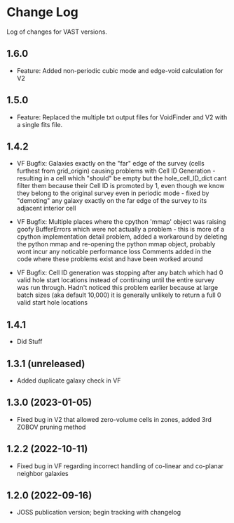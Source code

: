 # Change Log
Log of changes for VAST versions.



## 1.6.0
- Feature: Added non-periodic cubic mode and edge-void calculation for V2

## 1.5.0
- Feature: Replaced the multiple txt output files for VoidFinder and V2 with a single fits file.

## 1.4.2
- VF Bugfix:  Galaxies exactly on the "far" edge of the survey (cells furthest from grid_origin) causing problems
              with Cell ID Generation - resulting in a cell which "should" be empty but the hole_cell_ID_dict cant
              filter them because their Cell ID is promoted by 1, even though we know they belong to the original
              survey even in periodic mode - fixed by "demoting" any galaxy exactly on the far edge of the survey 
              to its adjacent interior cell
           
- VF Bugfix:  Multiple places where the cpython 'mmap' object was raising goofy BufferErrors which were not actually
              a problem - this is more of a cpython implementation detail problem, added a workaround by deleting
              the python mmap and re-opening the python mmap object, probably wont incur any noticable performance loss
              Comments added in the code where these problems exist and have been worked around
           
- VF Bugfix:  Cell ID generation was stopping after any batch which had 0 valid hole start locations instead of 
              continuing until the entire survey was run through.  Hadn't noticed this problem earlier because at
              large batch sizes (aka default 10,000) it is generally unlikely to return a full 0 valid start hole 
              locations


## 1.4.1
- Did Stuff

## 1.3.1 (unreleased)
- Added duplicate galaxy check in VF

## 1.3.0 (2023-01-05)
- Fixed bug in V2 that allowed zero-volume cells in zones, added 3rd ZOBOV pruning method

## 1.2.2 (2022-10-11)
- Fixed bug in VF regarding incorrect handling of co-linear and co-planar neighbor galaxies

## 1.2.0 (2022-09-16)
- JOSS publication version; begin tracking with changelog
